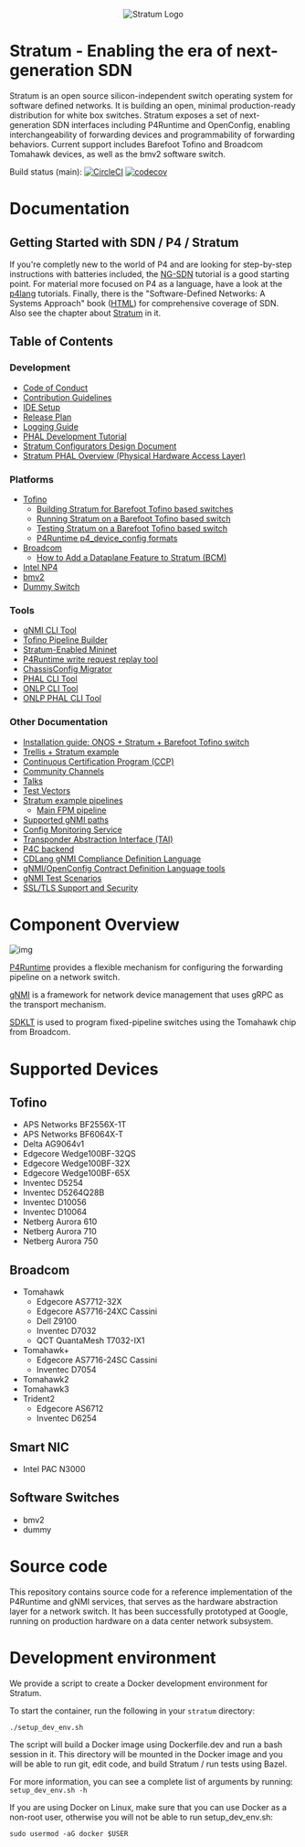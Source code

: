 <!--
Copyright 2018 Google LLC
Copyright 2018-present Open Networking Foundation

SPDX-License-Identifier: Apache-2.0
-->

<p align="center">
  <img alt="Stratum Logo" src="stratum/docs/images/stratum-logo.png">
</p>

# Stratum - Enabling the era of next-generation SDN

Stratum is an open source silicon-independent switch operating system for
software defined networks. It is building an open, minimal production-ready
distribution for white box switches. Stratum exposes a set of next-generation
SDN interfaces including P4Runtime and OpenConfig, enabling interchangeability
of forwarding devices and programmability of forwarding behaviors. Current
support includes Barefoot Tofino and Broadcom Tomahawk devices, as well as the
bmv2 software switch.

Build status (main): [![CircleCI](https://circleci.com/gh/stratum/stratum/tree/main.svg?style=svg)](https://circleci.com/gh/stratum/stratum/tree/main)
[![codecov](https://codecov.io/gh/stratum/stratum/branch/main/graph/badge.svg)](https://codecov.io/gh/stratum/stratum)

# Documentation

## Getting Started with SDN / P4 / Stratum

If you're completly new to the world of P4 and are looking for step-by-step
instructions with batteries included, the
[NG-SDN](https://github.com/opennetworkinglab/ngsdn-tutorial) tutorial is a good
starting point. For material more focused on P4 as a language, have a look at
the [p4lang](https://github.com/p4lang/tutorials) tutorials. Finally, there is
the "Software-Defined Networks: A Systems Approach" book
([HTML](https://sdn.systemsapproach.org/)) for comprehensive coverage of SDN.
Also see the chapter about
[Stratum](https://sdn.systemsapproach.org/stratum.html#thin-switch-os) in it.

## Table of Contents
### Development

- [Code of Conduct](/CODE_OF_CONDUCT.md)
- [Contribution Guidelines](/CONTRIBUTING.md)
- [IDE Setup](https://github.com/stratum/stratum/wiki/IDE-setup-for-development)
- [Release Plan](/stratum/docs/release_plan.md)
- [Logging Guide](/stratum/docs/logging_guide.md)
- [PHAL Development Tutorial](/stratum/docs/phal_development_tutorial.md)
- [Stratum Configurators Design Document](/stratum/docs/configurators.md)
- [Stratum PHAL Overview (Physical Hardware Access Layer)](/stratum/docs/phal.md)

### Platforms

- [Tofino](/stratum/hal/bin/barefoot/README.md)
  - [Building Stratum for Barefoot Tofino based switches](/stratum/hal/bin/barefoot/README.build.md)
  - [Running Stratum on a Barefoot Tofino based switch](/stratum/hal/bin/barefoot/README.run.md)
  - [Testing Stratum on a Barefoot Tofino based switch](/stratum/hal/bin/barefoot/README.test.md)
  - [P4Runtime p4_device_config formats](/stratum/hal/bin/barefoot/README.pipeline.md)
- [Broadcom](/stratum/hal/bin/bcm/standalone/README.md)
  - [How to Add a Dataplane Feature to Stratum (BCM)](/stratum/docs/extenting_stratum_bcm.md)
- [Intel NP4](/stratum/hal/bin/np4intel/docker/README.md)
- [bmv2](/stratum/hal/bin/bmv2/README.md)
- [Dummy Switch](/stratum/hal/bin/dummy/README.md)

### Tools

- [gNMI CLI Tool](/stratum/tools/gnmi/README.md)
- [Tofino Pipeline Builder](/stratum/hal/bin/barefoot/README.pipeline.md#stratum-bfpipelineconfig-format-and-the-bfpipelinebuilder)
- [Stratum-Enabled Mininet](/tools/mininet/README.md)
- [P4Runtime write request replay tool](/stratum/tools/stratum-replay/README.md)
- [ChassisConfig Migrator](/stratum/hal/config/chassis_config_migrator.cc)
- [PHAL CLI Tool](/stratum/hal/lib/phal/phal_cli.cc)
- [ONLP CLI Tool](/stratum/hal/lib/phal/onlp/onlp_cli.cc)
- [ONLP PHAL CLI Tool](/stratum/hal/lib/phal/onlp/onlp_phal_cli.cc)

### Other Documentation

- [Installation guide: ONOS + Stratum + Barefoot Tofino switch](/stratum/docs/setup_guide_barefoot_tofino_onos.md)
- [Trellis + Stratum example](/tools/mininet/examples/trellis/README.md)
- [Continuous Certification Program (CCP)](https://wiki.opennetworking.org/display/COM/Stratum+Continuous+Certification+Program)
- [Community Channels](https://github.com/stratum/stratum/wiki/Discuss)
- [Talks](https://github.com/stratum/stratum/wiki/Talks)
- [Test Vectors](https://github.com/stratum/testvectors/blob/master/docs/testvectors_overview.md)
- [Stratum example pipelines](/stratum/pipelines/README.md)
  - [Main FPM pipeline](/stratum/pipelines/main/README.md)
- [Supported gNMI paths](/stratum/docs/gnmi/supported-paths.md)
- [Config Monitoring Service](/stratum/docs/gnmi/README.md)
- [Transponder Abstraction Interface (TAI)](/stratum/docs/tai/README.md)
- [P4C backend](/stratum/p4c_backends/README.md)
- [CDLang gNMI Compliance Definition Language](/stratum/testing/cdlang/g3doc/cdlang.md)
- [gNMI/OpenConfig Contract Definition Language tools](/stratum/testing/cdlang/README.md)
- [gNMI Test Scenarios](/stratum/testing/scenarios/README.md)
- [SSL/TLS Support and Security](/stratum/lib/security/README.md)

# Component Overview

![img](stratum/docs/images/stratum_architecture.png)

[P4Runtime](https://p4.org/p4-runtime) provides a flexible mechanism for
configuring the forwarding pipeline on a network switch.

[gNMI](https://github.com/openconfig/reference/tree/master/rpc/gnmi) is a
framework for network device management that uses gRPC as the transport
mechanism.

[SDKLT](https://github.com/Broadcom-Network-Switching-Software/SDKLT) is used
to program fixed-pipeline switches using the Tomahawk chip from Broadcom.

# Supported Devices

## Tofino

- APS Networks BF2556X-1T
- APS Networks BF6064X-T
- Delta AG9064v1
- Edgecore Wedge100BF-32QS
- Edgecore Wedge100BF-32X
- Edgecore Wedge100BF-65X
- Inventec D5254
- Inventec D5264Q28B
- Inventec D10056
- Inventec D10064
- Netberg Aurora 610
- Netberg Aurora 710
- Netberg Aurora 750

## Broadcom

- Tomahawk
    - Edgecore AS7712-32X
    - Edgecore AS7716-24XC Cassini
    - Dell Z9100
    - Inventec D7032
    - QCT QuantaMesh T7032-IX1
- Tomahawk+
    - Edgecore AS7716-24SC Cassini
    - Inventec D7054
- Tomahawk2
- Tomahawk3
- Trident2
    - Edgecore AS6712
    - Inventec D6254

## Smart NIC

- Intel PAC N3000

## Software Switches

- bmv2
- dummy

# Source code

This repository contains source code for a reference implementation of
the P4Runtime and gNMI services, that serves as the hardware abstraction layer
for a network switch. It has been successfully prototyped at Google, running on
production hardware on a data center network subsystem.

# Development environment

We provide a script to create a Docker development environment for Stratum.

To start the container, run the following in your `stratum` directory:

    ./setup_dev_env.sh

The script will build a Docker image using Dockerfile.dev and run a bash session
in it. This directory will be mounted in the Docker image and you will be able
to run git, edit code, and build Stratum / run tests using Bazel.

For more information, you can see a complete list of arguments by running:
`setup_dev_env.sh -h`

If you are using Docker on Linux, make sure that you can use Docker as a
non-root user, otherwise you will not be able to run setup_dev_env.sh:

    sudo usermod -aG docker $USER

